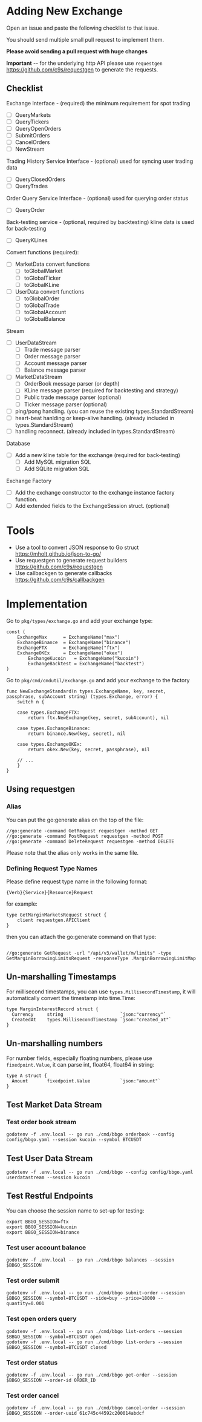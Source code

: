 # Adding New Exchange

Open an issue and paste the following checklist to that issue.

You should send multiple small pull request to implement them.

**Please avoid sending a pull request with huge changes**

**Important** -- for the underlying http API please use `requestgen` <https://github.com/c9s/requestgen> to generate the
requests.

## Checklist

Exchange Interface - (required) the minimum requirement for spot trading

- [ ] QueryMarkets
- [ ] QueryTickers
- [ ] QueryOpenOrders
- [ ] SubmitOrders
- [ ] CancelOrders
- [ ] NewStream

Trading History Service Interface - (optional) used for syncing user trading data

- [ ] QueryClosedOrders
- [ ] QueryTrades

Order Query Service Interface - (optional) used for querying order status

- [ ] QueryOrder

Back-testing service - (optional, required by backtesting) kline data is used for back-testing

- [ ] QueryKLines

Convert functions (required):

- [ ] MarketData convert functions
    - [ ] toGlobalMarket
    - [ ] toGlobalTicker
    - [ ] toGlobalKLine
- [ ] UserData convert functions
    - [ ] toGlobalOrder
    - [ ] toGlobalTrade
    - [ ] toGlobalAccount
    - [ ] toGlobalBalance

Stream

- [ ] UserDataStream
    - [ ] Trade message parser
    - [ ] Order message parser
    - [ ] Account message parser
    - [ ] Balance message parser
- [ ] MarketDataStream
    - [ ] OrderBook message parser (or depth)
    - [ ] KLine message parser (required for backtesting and strategy)
    - [ ] Public trade message parser (optional)
    - [ ] Ticker message parser (optional)
- [ ] ping/pong handling. (you can reuse the existing types.StandardStream)
- [ ] heart-beat hanlding or keep-alive handling. (already included in types.StandardStream)
- [ ] handling reconnect. (already included in types.StandardStream)

Database

- [ ] Add a new kline table for the exchange (required for back-testing)
    - [ ] Add MySQL migration SQL
    - [ ] Add SQLite migration SQL

Exchange Factory

- [ ] Add the exchange constructor to the exchange instance factory function.
- [ ] Add extended fields to the ExchangeSession struct. (optional)

# Tools

- Use a tool to convert JSON response to Go struct <https://mholt.github.io/json-to-go/>
- Use requestgen to generate request builders <https://github.com/c9s/requestgen>
- Use callbackgen to generate callbacks <https://github.com/c9s/callbackgen>

# Implementation

Go to `pkg/types/exchange.go` and add your exchange type:

```
const (
	ExchangeMax      = ExchangeName("max")
	ExchangeBinance  = ExchangeName("binance")
	ExchangeFTX      = ExchangeName("ftx")
	ExchangeOKEx     = ExchangeName("okex")
        ExchangeKucoin   = ExchangeName("kucoin")
        ExchangeBacktest = ExchangeName("backtest")
)
```

Go to `pkg/cmd/cmdutil/exchange.go` and add your exchange to the factory

```
func NewExchangeStandard(n types.ExchangeName, key, secret, passphrase, subAccount string) (types.Exchange, error) {
	switch n {

	case types.ExchangeFTX:
		return ftx.NewExchange(key, secret, subAccount), nil

	case types.ExchangeBinance:
		return binance.New(key, secret), nil

	case types.ExchangeOKEx:
		return okex.New(key, secret, passphrase), nil

    // ...
	}
}
```

## Using requestgen

### Alias

You can put the go:generate alias on the top of the file:

```
//go:generate -command GetRequest requestgen -method GET
//go:generate -command PostRequest requestgen -method POST
//go:generate -command DeleteRequest requestgen -method DELETE
```

Please note that the alias only works in the same file.

### Defining Request Type Names

Please define request type name in the following format:

```
{Verb}{Service}{Resource}Request
```

for example:

```
type GetMarginMarketsRequest struct {
	client requestgen.APIClient
}
```

then you can attach the go:generate command on that type:

```

//go:generate GetRequest -url "/api/v3/wallet/m/limits" -type GetMarginBorrowingLimitsRequest -responseType .MarginBorrowingLimitMap
```

## Un-marshalling Timestamps

For millisecond timestamps, you can use `types.MillisecondTimestamp`, it will automatically convert the timestamp into
time.Time:

```
type MarginInterestRecord struct {
  Currency     string                     `json:"currency"`
  CreatedAt    types.MillisecondTimestamp `json:"created_at"`
}
```

## Un-marshalling numbers

For number fields, especially floating numbers, please use `fixedpoint.Value`, it can parse int, float64, float64 in
string:

```
type A struct {
  Amount       fixedpoint.Value           `json:"amount"`
}
```

## Test Market Data Stream

### Test order book stream

```shell
godotenv -f .env.local -- go run ./cmd/bbgo orderbook --config config/bbgo.yaml --session kucoin --symbol BTCUSDT
```

## Test User Data Stream

```shell
godotenv -f .env.local -- go run ./cmd/bbgo --config config/bbgo.yaml userdatastream --session kucoin
```

## Test Restful Endpoints

You can choose the session name to set-up for testing:

```shell
export BBGO_SESSION=ftx
export BBGO_SESSION=kucoin
export BBGO_SESSION=binance
```

### Test user account balance

```shell
godotenv -f .env.local -- go run ./cmd/bbgo balances --session $BBGO_SESSION
```

### Test order submit

```shell
godotenv -f .env.local -- go run ./cmd/bbgo submit-order --session $BBGO_SESSION --symbol=BTCUSDT --side=buy --price=18000 --quantity=0.001
```

### Test open orders query

```shell
godotenv -f .env.local -- go run ./cmd/bbgo list-orders --session $BBGO_SESSION --symbol=BTCUSDT open
godotenv -f .env.local -- go run ./cmd/bbgo list-orders --session $BBGO_SESSION --symbol=BTCUSDT closed
```

### Test order status

```shell
godotenv -f .env.local -- go run ./cmd/bbgo get-order --session $BBGO_SESSION --order-id ORDER_ID
```

### Test order cancel

```shell
godotenv -f .env.local -- go run ./cmd/bbgo cancel-order --session $BBGO_SESSION --order-uuid 61c745c44592c200014abdcf
```
